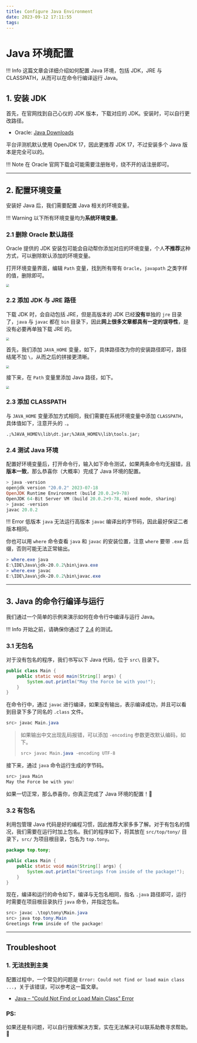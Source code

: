 ```yaml
---
title: Configure Java Environment
date: 2023-09-12 17:11:55
tags:
---
```



# Java 环境配置

!!! Info
    这篇文章会详细介绍如何配置 Java 环境，包括 JDK，JRE 与 CLASSPATH，从而可以在命令行编译运行 Java。

## 1. 安装 JDK

首先，在官网找到自己心仪的 JDK 版本，下载对应的 JDK。安装时，可以自行更改路径。

- Oracle: [Java Downloads](https://www.oracle.com/java/technologies/downloads/)

平台评测机默认使用 OpenJDK 17，因此更推荐 JDK 17，不过安装多个 Java 版本是完全可以的。

!!! Note
    在 Oracle 官网下载会可能需要注册账号，绕不开的话注册即可。

---

## 2. 配置环境变量

安装好 Java 后，我们需要配置 Java 相关的环境变量。

!!! Warning
    以下所有环境变量均为**系统环境变量**。

### 2.1 删除 Oracle 默认路径

Oracle 提供的 JDK 安装包可能会自动帮你添加对应的环境变量，个人**不推荐**这种方式，可以删除默认添加的环境变量。

打开环境变量界面，编辑 `Path` 变量，找到所有带有 `Oracle`，`javapath` 之类字样的值，删除即可。

<img src="Configure-Java-Environment/oop-java-00.png" style="zoom:50%;" />

### 2.2 添加 JDK 与 JRE 路径

下载 JDK 时，会自动包括 JRE，但是高版本的 JDK 已经**没有**单独的 `jre` 目录了，`java` 与 `javac` 都在 `bin` 目录下，因此**网上很多文章都具有一定的误导性**，是没有必要再单独下载 JRE 的。

<img src="Configure-Java-Environment/oop-java-01.png" style="zoom:50%;" />

首先，我们添加 `JAVA_HOME` 变量，如下，具体路径改为你的安装路径即可，路径结尾不加 `\`，从而之后的拼接更清晰。

<img src="Configure-Java-Environment/oop-java-02.png" style="zoom:50%;" />

接下来，在 `Path` 变量里添加 Java 路径，如下。

<img src="Configure-Java-Environment/oop-java-03.png" style="zoom:50%;" />

### 2.3 添加 CLASSPATH

与 `JAVA_HOME` 变量添加方式相同，我们需要在系统环境变量中添加 `CLASSPATH`，具体值如下，注意开头的 `.`。

```
.;%JAVA_HOME%\lib\dt.jar;%JAVA_HOME%\lib\tools.jar;
```

### 2.4 测试 Java 环境

配置好环境变量后，打开命令行，输入如下命令测试，如果两条命令均无报错，且**版本一致**，那么恭喜你（大概率）完成了 Java 环境的配置。

```powershell
> java -version
openjdk version "20.0.2" 2023-07-18
OpenJDK Runtime Environment (build 20.0.2+9-78)
OpenJDK 64-Bit Server VM (build 20.0.2+9-78, mixed mode, sharing)
> javac -version
javac 20.0.2
```

!!! Error
    低版本 `java` 无法运行高版本 `javac` 编译出的字节码，因此最好保证二者版本相同。

你也可以用 `where` 命令查看 `java` 和 `javac` 的安装位置，注意 `where` 要带 `.exe` 后缀，否则可能无法正常输出。

```powershell
> where.exe java
E:\IDE\Java\jdk-20.0.2\bin\java.exe
> where.exe javac
E:\IDE\Java\jdk-20.0.2\bin\javac.exe
```

---

## 3. Java 的命令行编译与运行

我们通过一个简单的示例来演示如何在命令行中编译与运行 Java。

!!! Info
    开始之前，请确保你通过了 [2.4](#2-4-测试-Java-环境) 的测试。

### 3.1 无包名

对于没有包名的程序，我们书写以下 Java 代码，位于 `src\` 目录下。

```java
public class Main {
	public static void main(String[] args) {
		System.out.println("May the Force be with you!");
	}
}
```

在命令行中，通过 `javac` 进行编译，如果没有输出，表示编译成功，并且可以看到目录下多了同名的 `.class` 文件。

```powershell
src> javac Main.java
```

> 如果输出中文出现乱码报错，可以添加 `-encoding` 参数更改默认编码，如下。
>
> ```powershell
> src> javac Main.java -encoding UTF-8
> ```

接下来，通过 `java` 命令运行生成的字节码。

```powershell
src> java Main
May the Force be with you!
```

如果一切正常，那么恭喜你，你真正完成了 Java 环境的配置！🥳

### 3.2 有包名

利用包管理 Java 代码是好的编程习惯，因此推荐大家多多了解。对于有包名的情况，我们需要在运行时加上包名。我们的程序如下，将其放在 `src/top/tony/` 目录下，`src/` 为项目根目录，包名为 `top.tony`。

```java
package top.tony;

public class Main {
	public static void main(String[] args) {
		System.out.println("Greetings from inside of the package!");
	}
}
```

现在，编译和运行的命令如下，编译与无包名相同，指名 `.java` 路径即可，运行时需要在项目根目录执行 `java` 命令，并指定包名。

```powershell
src> javac .\top\tony\Main.java
src> java top.tony.Main
Greetings from inside of the package!
```

---

## Troubleshoot

### 1. 无法找到主类

配置过程中，一个常见的问题是 `Error: Could not find or load main class ...`，关于该错误，可以参考这一篇文章。

- [Java – “Could Not Find or Load Main Class” Error](https://www.baeldung.com/java-could-not-find-load-main-class)

### PS:

如果还是有问题，可以自行搜索解决方案，实在无法解决可以联系助教寻求帮助。🫡
